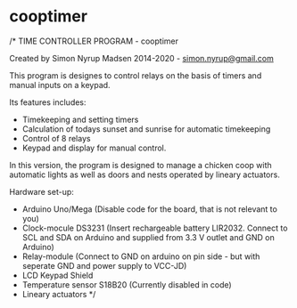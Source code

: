 # cooptimer
/* TIME CONTROLLER PROGRAM - cooptimer

Created by Simon Nyrup Madsen 2014-2020 - simon.nyrup@gmail.com

This program is designes to control relays on the basis of timers and manual inputs on a keypad.

Its features includes:
 * Timekeeping and setting timers
 * Calculation of todays sunset and sunrise for automatic timekeeping
 * Control of 8 relays
 * Keypad and display for manual control.

In this version, the program is designed to manage a chicken coop with automatic lights as well as doors and nests operated by lineary actuators.

Hardware set-up:
 *  Arduino Uno/Mega (Disable code for the board, that is not relevant to you)
 *  Clock-mocule DS3231 (Insert rechargeable battery LIR2032. Connect to SCL and SDA on Arduino and supplied from 3.3 V outlet and GND on Arduino)
 *  Relay-module (Connect to GND on arduino on pin side - but with seperate GND and power supply to VCC-JD)
 *  LCD Keypad Shield
 *  Temperature sensor S18B20 (Currently disabled in code)
 *  Lineary actuators
*/
